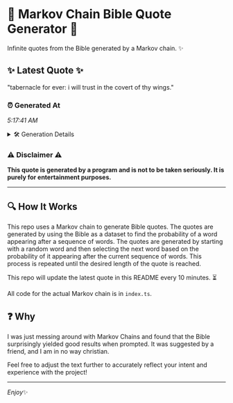 # 📖 Markov Chain Bible Quote Generator 📖

Infinite quotes from the Bible generated by a Markov chain. ✨

## ✨ Latest Quote ✨
"tabernacle for ever: i will trust in the covert of thy wings."

### ⏰ Generated At
*5:17:41 AM*

<details>
    <summary>🛠️ Generation Details</summary>
    <p>
        <strong>🌱 Seed:</strong> tabernacle<br>
        <strong>🔄 Iterations:</strong> 11<br>
        <strong>📜 Context History:</strong><br>[ tabernacle ]: for<br>[ tabernacle, for ]: ever:<br>[ tabernacle, for, ever: ]: i<br>[ tabernacle, for, ever:, i ]: will<br>[ tabernacle, for, ever:, i, will ]: trust<br>[ tabernacle, for, ever:, i, will, trust ]: in<br>[ for, ever:, i, will, trust, in ]: the<br>[ ever:, i, will, trust, in, the ]: covert<br>[ i, will, trust, in, the, covert ]: of<br>[ will, trust, in, the, covert, of ]: thy<br>[ trust, in, the, covert, of, thy ]: wings.<br>
    </p>
</details>

### ⚠️ Disclaimer ⚠️
**This quote is generated by a program and is not to be taken seriously. It is purely for entertainment purposes.**

---

## 🔍 How It Works

This repo uses a Markov chain to generate Bible quotes. The quotes are generated by using the Bible as a dataset to find the probability of a word appearing after a sequence of words. The quotes are generated by starting with a random word and then selecting the next word based on the probability of it appearing after the current sequence of words. This process is repeated until the desired length of the quote is reached.

This repo will update the latest quote in this README every 10 minutes. ⏳

All code for the actual Markov chain is in `index.ts`.

## ❓ Why

I was just messing around with Markov Chains and found that the Bible surprisingly yielded good results when prompted. 
It was suggested by a friend, and I am in no way christian.

Feel free to adjust the text further to accurately reflect your intent and experience with the project!

---

*Enjoy*✨
